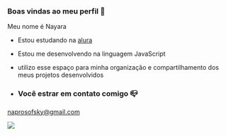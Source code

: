 ### Boas vindas ao meu perfil 💙
 Meu nome é Nayara

- Estou estudando na [alura](https://www.alura.com.br)
- Estou me desenvolvendo na linguagem JavaScript
- utilizo esse espaço para minha organização e compartilhamento dos meus projetos desenvolvidos

- ### Você estrar em contato comigo 📪

naprosofsky@gmail.com




![](https://media1.tenor.com/m/_XoN9nDFmGMAAAAC/mike-wazowski-smile.gif)

